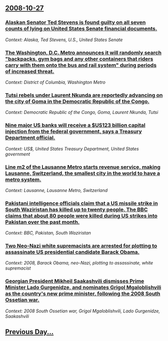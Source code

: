 ## [2008-10-27](/news/2008/10/27/index.md)

### [ Alaskan Senator Ted Stevens is found guilty on all seven counts of lying on United States Senate financial documents. ](/news/2008/10/27/alaskan-senator-ted-stevens-is-found-guilty-on-all-seven-counts-of-lying-on-united-states-senate-financial-documents.md)
_Context: Alaska, Ted Stevens, U.S., United States Senate_

### [ The Washington, D.C. Metro announces it will randomly search "backpacks, gym bags and any other containers that riders carry with them onto the bus and rail system" during periods of increased threat. ](/news/2008/10/27/the-washington-d-c-metro-announces-it-will-randomly-search-backpacks-gym-bags-and-any-other-containers-that-riders-carry-with-them-onto.md)
_Context: District of Columbia, Washington Metro_

### [ Tutsi rebels under Laurent Nkunda are reportedly advancing on the city of Goma in the Democratic Republic of the Congo. ](/news/2008/10/27/tutsi-rebels-under-laurent-nkunda-are-reportedly-advancing-on-the-city-of-goma-in-the-democratic-republic-of-the-congo.md)
_Context: Democratic Republic of the Congo, Goma, Laurent Nkunda, Tutsi_

### [ Nine major US banks will receive a $US123 billion capital injection from the federal government, says a Treasury Department official. ](/news/2008/10/27/nine-major-us-banks-will-receive-a-us123-billion-capital-injection-from-the-federal-government-says-a-treasury-department-official.md)
_Context: US$, United States Treasury Department, United States government_

### [ Line m2 of the Lausanne Metro starts revenue service, making Lausanne, Switzerland, the smallest city in the world to have a metro system. ](/news/2008/10/27/line-m2-of-the-lausanne-metro-starts-revenue-service-making-lausanne-switzerland-the-smallest-city-in-the-world-to-have-a-metro-system.md)
_Context: Lausanne, Lausanne Metro, Switzerland_

### [ Pakistani intelligence officials claim that a US missile strike in South Waziristan has killed up to twenty people. The BBC claims that about 80 people were killed during US strikes into Pakistan over the past month.](/news/2008/10/27/pakistani-intelligence-officials-claim-that-a-us-missile-strike-in-south-waziristan-has-killed-up-to-twenty-people-the-bbc-claims-that-abo.md)
_Context: BBC, Pakistan, South Waziristan_

### [ Two Neo-Nazi white supremacists are arrested for plotting to assassinate US presidential candidate Barack Obama. ](/news/2008/10/27/two-neo-nazi-white-supremacists-are-arrested-for-plotting-to-assassinate-us-presidential-candidate-barack-obama.md)
_Context: 2008, Barack Obama, neo-Nazi, plotting to assassinate, white supremacist_

### [ Georgian President Mikheil Saakashvili dismisses Prime Minister Lado Gurgenidze, and nominates Grigol Mgaloblishvili as the country's new prime minister, following the 2008 South Ossetian war. ](/news/2008/10/27/georgian-president-mikheil-saakashvili-dismisses-prime-minister-lado-gurgenidze-and-nominates-grigol-mgaloblishvili-as-the-country-s-new-p.md)
_Context: 2008 South Ossetian war, Grigol Mgaloblishvili, Lado Gurgenidze, Saakashvili_

## [Previous Day...](/news/2008/10/26/index.md)

